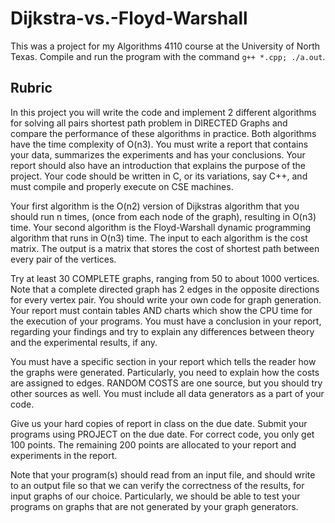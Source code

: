 # Dijkstra-vs.-Floyd-Warshall

This was a project for my Algorithms 4110 course at the University of North Texas. Compile and run the program with the command `g++ *.cpp; ./a.out`.

## Rubric

In this project you will write the code and implement 2 different algorithms for solving all pairs shortest path problem in DIRECTED Graphs and compare the performance of these algorithms in practice. Both algorithms have the time complexity of O(n3). You must write a report that contains your data, summarizes the experiments and has your conclusions. Your report should also have an introduction that explains the purpose of the project. Your code should be written in C, or its variations, say C++, and must compile and properly execute on CSE machines.

Your first algorithm is the O(n2) version of Dijkstras algorithm that you should run n times, (once from each node of the graph), resulting in O(n3) time. Your second algorithm is the Floyd-Warshall dynamic programming algorithm that runs in O(n3) time. The input to each algorithm is the cost matrix. The output is a matrix that stores the cost of shortest path between every pair of the vertices.

Try at least 30 COMPLETE graphs, ranging from 50 to about 1000 vertices. Note that a complete directed graph has 2 edges in the opposite directions for every vertex pair. You should write your own code for graph generation. Your report must contain tables AND charts which show the CPU time for the execution of your programs. You must have a conclusion in your report, regarding your findings and try to explain any differences between theory and the experimental results, if any.

You must have a specific section in your report which tells the reader how the graphs were generated. Particularly, you need to explain how the costs are assigned to edges. RANDOM COSTS are one source, but you should try other sources as well. You must include all data generators as a part of your code.

Give us your hard copies of report in class on the due date. Submit your programs using PROJECT on the due date. For correct code, you only get 100 points. The remaining 200 points are allocated to your report and experiments in the report.

Note that your program(s) should read from an input file, and should write to an output file so that we can verify the correctness of the results, for input graphs of our choice. Particularly, we should be able to test your programs on graphs that are not generated by your graph generators.
